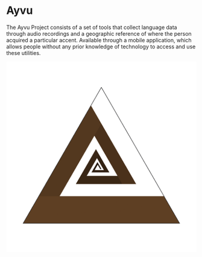 # Ayvu
The Ayvu Project consists of a set of tools that collect language data through audio recordings and a geographic reference of where the person acquired a particular accent. Available through a mobile application, which allows people without any prior knowledge of technology to access and use these utilities.

![Current Ayvu logo](assets/ayvu-logo.png)
